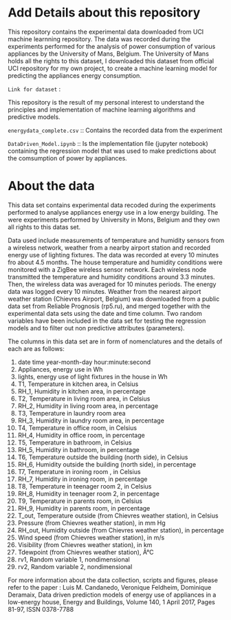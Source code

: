 
# Add Details about this repository

This repository contains the experimental data downloaded from UCI machine learnning repository. The data was recorded during the experiments performed for the analysis of power consumption of various appliances by the University of Mans, Belgium. The University of Mans holds all the rights to this dataset, I downloaded this dataset from official UCI repository for my own project, to create a machine learning model for predicting the appliances energy consumption.

`Link for dataset` : 


This repository is the result of my personal interest to understand the principles and implementation of machine learning algorithms and predictive models.

`energydata_complete.csv` :: Contains the recorded data from the experiment

`DataDriven_Model.ipynb` :: Is the implementation file (jupyter notebook) containing the regression model that was used to make predictions about the comsumption of power by appliances.


# About the data

This data set contains experimental data recoded during the experiments performed to analyse appliances energy use in a low energy building. The were experiments performed by University in Mons, Belgium and they own all rights to this datas set.

Data used include measurements of temperature and humidity sensors from a wireless network, weather from
a nearby airport station and recorded energy use of lighting fixtures. The data was recorded at every 10 minutes fro about 4.5 months. The house temperature and humidity conditions were monitored with a ZigBee wireless sensor network. Each wireless node transmitted the temperature and humidity conditions around 3.3 minutes. Then, the wireless data was averaged for 10 minutes periods. The energy data was logged every 10 minutes. Weather from the nearest airport weather station (Chievres Airport, Belgium) was downloaded from a public data set from Reliable Prognosis (rp5.ru), and merged together with the experimental data sets using the date and time column. Two random variables have been included in the data set for testing the regression models and to filter out non predictive attributes (parameters).


The columns in this data set are in form of nomenclatures and the details of each are as follows:

1. date time year-month-day hour:minute:second
2. Appliances, energy use in Wh
3. lights, energy use of light fixtures in the house in Wh
4. T1, Temperature in kitchen area, in Celsius
5. RH_1, Humidity in kitchen area, in percentage
6. T2, Temperature in living room area, in Celsius
7. RH_2, Humidity in living room area, in percentage
8. T3, Temperature in laundry room area
9. RH_3, Humidity in laundry room area, in percentage
10. T4, Temperature in office room, in Celsius
11. RH_4, Humidity in office room, in percentage
12. T5, Temperature in bathroom, in Celsius
13. RH_5, Humidity in bathroom, in percentage
14. T6, Temperature outside the building (north side), in Celsius
15. RH_6, Humidity outside the building (north side), in percentage
16. T7, Temperature in ironing room , in Celsius
17. RH_7, Humidity in ironing room, in percentage
18. T8, Temperature in teenager room 2, in Celsius
19. RH_8, Humidity in teenager room 2, in percentage
20. T9, Temperature in parents room, in Celsius
21. RH_9, Humidity in parents room, in percentage
22. T_out, Temperature outside (from Chievres weather station), in Celsius
23. Pressure (from Chievres weather station), in mm Hg
24. RH_out, Humidity outside (from Chievres weather station), in percentage
25. Wind speed (from Chievres weather station), in m/s
26. Visibility (from Chievres weather station), in km
27. Tdewpoint (from Chievres weather station), Â°C
28. rv1, Random variable 1, nondimensional
29. rv2, Random variable 2, nondimensional

For more information about the data collection, scripts and figures, please refer to the paper :
Luis M. Candanedo, Veronique Feldheim, Dominique Deramaix, Data driven prediction models of energy use of appliances in a low-energy house, Energy and Buildings, Volume 140, 1 April 2017, Pages 81-97, ISSN 0378-7788

